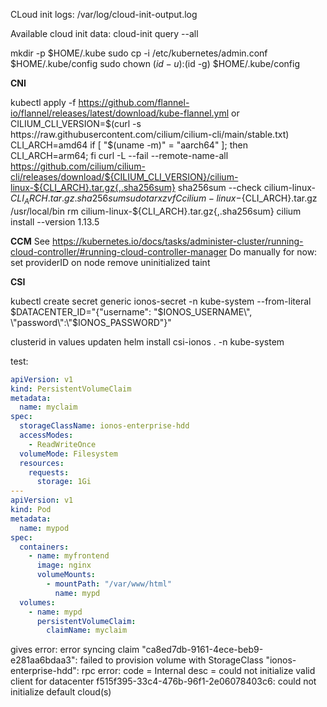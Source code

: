 CLoud init logs: /var/log/cloud-init-output.log

Available cloud init data: cloud-init query --all

mkdir -p $HOME/.kube
sudo cp -i /etc/kubernetes/admin.conf $HOME/.kube/config
sudo chown $(id -u):$(id -g) $HOME/.kube/config



**CNI**

kubectl apply -f https://github.com/flannel-io/flannel/releases/latest/download/kube-flannel.yml
or
CILIUM_CLI_VERSION=$(curl -s https://raw.githubusercontent.com/cilium/cilium-cli/main/stable.txt)
CLI_ARCH=amd64
if [ "$(uname -m)" = "aarch64" ]; then CLI_ARCH=arm64; fi
curl -L --fail --remote-name-all https://github.com/cilium/cilium-cli/releases/download/${CILIUM_CLI_VERSION}/cilium-linux-${CLI_ARCH}.tar.gz{,.sha256sum}
sha256sum --check cilium-linux-${CLI_ARCH}.tar.gz.sha256sum
sudo tar xzvfC cilium-linux-${CLI_ARCH}.tar.gz /usr/local/bin
rm cilium-linux-${CLI_ARCH}.tar.gz{,.sha256sum}
cilium install --version 1.13.5

**CCM**
See https://kubernetes.io/docs/tasks/administer-cluster/running-cloud-controller/#running-cloud-controller-manager
Do manually for now:
set providerID on node
remove uninitialized taint



**CSI**

kubectl create secret generic ionos-secret -n kube-system --from-literal \
$DATACENTER_ID="{\"username\": \"$IONOS_USERNAME\", \"password\":\"$IONOS_PASSWORD\"}"

clusterid in values updaten
helm install csi-ionos . -n kube-system

test:
```yaml
apiVersion: v1
kind: PersistentVolumeClaim
metadata:
  name: myclaim
spec:
  storageClassName: ionos-enterprise-hdd
  accessModes:
    - ReadWriteOnce
  volumeMode: Filesystem
  resources:
    requests:
      storage: 1Gi
---
apiVersion: v1
kind: Pod
metadata:
  name: mypod
spec:
  containers:
    - name: myfrontend
      image: nginx
      volumeMounts:
        - mountPath: "/var/www/html"
          name: mypd
  volumes:
    - name: mypd
      persistentVolumeClaim:
        claimName: myclaim
```
  

gives error:
error syncing claim "ca8ed7db-9161-4ece-beb9-e281aa6bdaa3": failed to provision volume with StorageClass "ionos-enterprise-hdd": rpc error: code = Internal desc = could not initialize valid client for datacenter f515f395-33c4-476b-96f1-2e06078403c6: could not initialize default cloud(s)